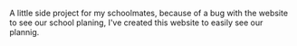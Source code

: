A little side project for my schoolmates, because of a bug with the website to see our school planing, I've created this website to easily see our plannig. 
